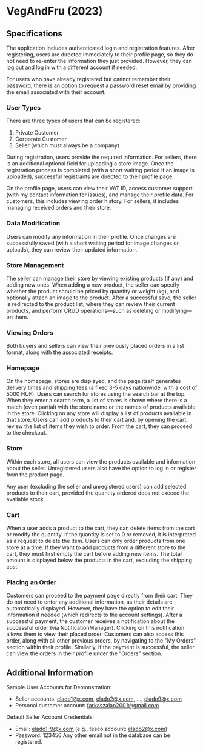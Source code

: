 # VegAndFru (2023)

## Specifications
The application includes authenticated login and registration features. After registering, users are directed immediately to their profile page, so they do not need to re-enter the information they just provided. However, they can log out and log in with a different account if needed.

For users who have already registered but cannot remember their password, there is an option to request a password reset email by providing the email associated with their account.

### User Types
There are three types of users that can be registered:

 1. Private Customer
 2. Corporate Customer
 3. Seller (which must always be a company)
    
During registration, users provide the required information. For sellers, there is an additional optional field for uploading a store image. Once the registration process is completed (with a short waiting period if an image is uploaded), successful registrants are directed to their profile page.

On the profile page, users can view their VAT ID, access customer support (with my contact information for issues), and manage their profile data. For customers, this includes viewing order history. For sellers, it includes managing received orders and their store.

### Data Modification
Users can modify any information in their profile. Once changes are successfully saved (with a short waiting period for image changes or uploads), they can review their updated information.

### Store Management
The seller can manage their store by viewing existing products (if any) and adding new ones. When adding a new product, the seller can specify whether the product should be priced by quantity or weight (kg), and optionally attach an image to the product. After a successful save, the seller is redirected to the product list, where they can review their current products, and perform CRUD operations—such as deleting or modifying—on them.

### Viewing Orders
Both buyers and sellers can view their previously placed orders in a list format, along with the associated receipts.

### Homepage
On the homepage, stores are displayed, and the page itself generates delivery times and shipping fees (a fixed 3-5 days nationwide, with a cost of 5000 HUF).
Users can search for stores using the search bar at the top. When they enter a search term, a list of stores is shown where there is a match (even partial) with the store name or the names of products available in the store.
Clicking on any store will display a list of products available in that store. Users can add products to their cart and, by opening the cart, review the list of items they wish to order. From the cart, they can proceed to the checkout.

### Store
Within each store, all users can view the products available and information about the seller. Unregistered users also have the option to log in or register from the product page.

Any user (excluding the seller and unregistered users) can add selected products to their cart, provided the quantity ordered does not exceed the available stock.

### Cart
When a user adds a product to the cart, they can delete items from the cart or modify the quantity. If the quantity is set to 0 or removed, it is interpreted as a request to delete the item.
Users can only order products from one store at a time. If they want to add products from a different store to the cart, they must first empty the cart before adding new items.
The total amount is displayed below the products in the cart, excluding the shipping cost.

### Placing an Order
Customers can proceed to the payment page directly from their cart. They do not need to enter any additional information, as their details are automatically displayed. However, they have the option to edit their information if needed (which redirects to the account settings).
After a successful payment, the customer receives a notification about the successful order (via NotificationManager). Clicking on this notification allows them to view their placed order. Customers can also access this order, along with all other previous orders, by navigating to the "My Orders" section within their profile.
Similarly, if the payment is successful, the seller can view the orders in their profile under the "Orders" section.

## Additional Information

Sample User Accounts for Demonstration:
 - Seller accounts: elado1@x.com, elado2@x.com, ..., elado9@x.com
 - Personal customer account: farkaszalan2001@gmail.com

Default Seller Account Credentials:
 - Email: elado1-9@x.com (e.g., tesco account: elado2@x.com)
 - Password: 123456
Any other email not in the database can be registered.
